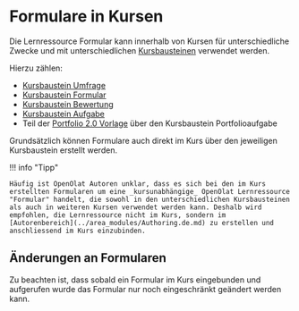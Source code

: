 # Formulare in Kursen

Die Lernressource Formular kann innerhalb von Kursen für unterschiedliche Zwecke und mit unterschiedlichen [Kursbausteinen](../learningresources/Course_Elements.de.md) verwendet werden.

Hierzu zählen:

* [Kursbaustein Umfrage](../learningresources/Course_Element_Survey.de.md)
* [Kursbaustein Formular](../learningresources/Course_Element_Form.de.md)
* [Kursbaustein Bewertung](../learningresources/Course_Element_Assessment.de.md)
* [Kursbaustein Aufgabe](../learningresources/Course_Element_Task.de.md)
* Teil der [Portfolio 2.0 Vorlage](Portfolio_template_Creation.de.md) über den Kursbaustein Portfolioaufgabe

Grundsätzlich können Formulare auch direkt im Kurs über den jeweiligen Kursbaustein erstellt werden.

!!! info "Tipp"

    Häufig ist OpenOlat Autoren unklar, dass es sich bei den im Kurs erstellten Formularen um eine _kursunabhängige_ OpenOlat Lernressource "Formular" handelt, die sowohl in den unterschiedlichen Kursbausteinen als auch in weiteren Kursen verwendet werden kann. Deshalb wird empfohlen, die Lernressource nicht im Kurs, sondern im [Autorenbereich](../area_modules/Authoring.de.md) zu erstellen und anschliessend im Kurs einzubinden.

## Änderungen an Formularen 

Zu beachten ist, dass sobald ein Formular im Kurs eingebunden und aufgerufen wurde das Formular nur noch eingeschränkt geändert werden kann.